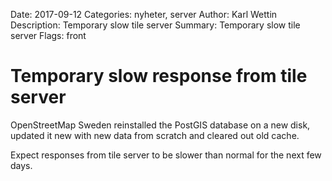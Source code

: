 Date: 2017-09-12
Categories: nyheter, server
Author: Karl Wettin
Description: Temporary slow tile server
Summary: Temporary slow tile server
Flags: front


# Temporary slow response from tile server

OpenStreetMap Sweden reinstalled the PostGIS database on a new disk,
updated it new with new data from scratch and cleared out old cache.

Expect responses from tile server to be slower than normal for the
next few days.
